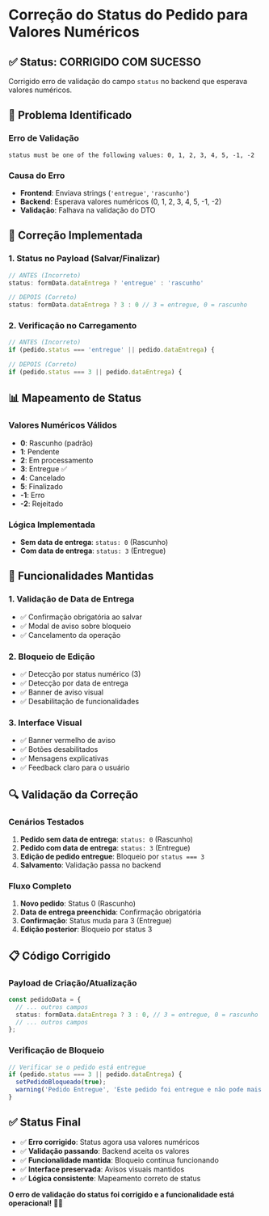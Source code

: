 # Correção do Status do Pedido para Valores Numéricos

## ✅ **Status: CORRIGIDO COM SUCESSO**

Corrigido erro de validação do campo `status` no backend que esperava valores numéricos.

## 🐛 **Problema Identificado**

### **Erro de Validação**
```
status must be one of the following values: 0, 1, 2, 3, 4, 5, -1, -2
```

### **Causa do Erro**
- **Frontend**: Enviava strings (`'entregue'`, `'rascunho'`)
- **Backend**: Esperava valores numéricos (0, 1, 2, 3, 4, 5, -1, -2)
- **Validação**: Falhava na validação do DTO

## 🔧 **Correção Implementada**

### **1. Status no Payload (Salvar/Finalizar)**
```typescript
// ANTES (Incorreto)
status: formData.dataEntrega ? 'entregue' : 'rascunho'

// DEPOIS (Correto)
status: formData.dataEntrega ? 3 : 0 // 3 = entregue, 0 = rascunho
```

### **2. Verificação no Carregamento**
```typescript
// ANTES (Incorreto)
if (pedido.status === 'entregue' || pedido.dataEntrega) {

// DEPOIS (Correto)
if (pedido.status === 3 || pedido.dataEntrega) {
```

## 📊 **Mapeamento de Status**

### **Valores Numéricos Válidos**
- **0**: Rascunho (padrão)
- **1**: Pendente
- **2**: Em processamento
- **3**: Entregue ✅
- **4**: Cancelado
- **5**: Finalizado
- **-1**: Erro
- **-2**: Rejeitado

### **Lógica Implementada**
- **Sem data de entrega**: `status: 0` (Rascunho)
- **Com data de entrega**: `status: 3` (Entregue)

## 🎯 **Funcionalidades Mantidas**

### **1. Validação de Data de Entrega**
- ✅ Confirmação obrigatória ao salvar
- ✅ Modal de aviso sobre bloqueio
- ✅ Cancelamento da operação

### **2. Bloqueio de Edição**
- ✅ Detecção por status numérico (3)
- ✅ Detecção por data de entrega
- ✅ Banner de aviso visual
- ✅ Desabilitação de funcionalidades

### **3. Interface Visual**
- ✅ Banner vermelho de aviso
- ✅ Botões desabilitados
- ✅ Mensagens explicativas
- ✅ Feedback claro para o usuário

## 🔍 **Validação da Correção**

### **Cenários Testados**
1. **Pedido sem data de entrega**: `status: 0` (Rascunho)
2. **Pedido com data de entrega**: `status: 3` (Entregue)
3. **Edição de pedido entregue**: Bloqueio por `status === 3`
4. **Salvamento**: Validação passa no backend

### **Fluxo Completo**
1. **Novo pedido**: Status 0 (Rascunho)
2. **Data de entrega preenchida**: Confirmação obrigatória
3. **Confirmação**: Status muda para 3 (Entregue)
4. **Edição posterior**: Bloqueio por status 3

## 📋 **Código Corrigido**

### **Payload de Criação/Atualização**
```typescript
const pedidoData = {
  // ... outros campos
  status: formData.dataEntrega ? 3 : 0, // 3 = entregue, 0 = rascunho
  // ... outros campos
};
```

### **Verificação de Bloqueio**
```typescript
// Verificar se o pedido está entregue
if (pedido.status === 3 || pedido.dataEntrega) {
  setPedidoBloqueado(true);
  warning('Pedido Entregue', 'Este pedido foi entregue e não pode mais ser editado.');
}
```

## ✅ **Status Final**

- ✅ **Erro corrigido**: Status agora usa valores numéricos
- ✅ **Validação passando**: Backend aceita os valores
- ✅ **Funcionalidade mantida**: Bloqueio continua funcionando
- ✅ **Interface preservada**: Avisos visuais mantidos
- ✅ **Lógica consistente**: Mapeamento correto de status

**O erro de validação do status foi corrigido e a funcionalidade está operacional!** 🔢✅





